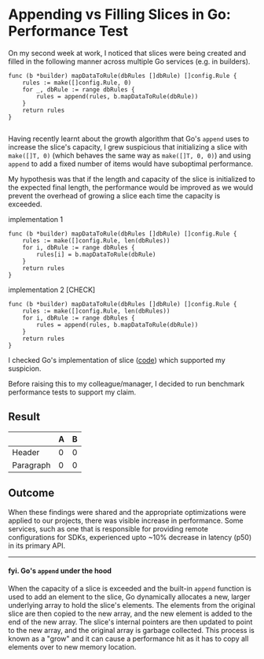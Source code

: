 # Appending vs Filling Slices in Go: Performance Test

On my second week at work, I noticed that slices were being created and filled in the following manner across multiple Go services (e.g. in builders).

```
func (b *builder) mapDataToRule(dbRules []dbRule) []config.Rule {
	rules := make([]config.Rule, 0)
	for _, dbRule := range dbRules {
		rules = append(rules, b.mapDataToRule(dbRule))
	}
	return rules
}
	
```

Having recently learnt about the growth algorithm that Go's  `append` uses to increase the slice's capacity, I grew suspicious that initializing a slice with `make([]T, 0)` (which behaves the same way as `make([]T, 0, 0)`) and using `append` to add a fixed number of items would have suboptimal performance. 

My hypothesis was that if the length and capacity of the slice is initialized to the expected final length, the performance would be improved as we would prevent the overhead of growing a slice each time the capacity is exceeded.

implementation 1
```
func (b *builder) mapDataToRule(dbRules []dbRule) []config.Rule {
	rules := make([]config.Rule, len(dbRules))
	for i, dbRule := range dbRules {
		rules[i] = b.mapDataToRule(dbRule)
	}
    return rules
}	
```

implementation 2 [CHECK]
```
func (b *builder) mapDataToRule(dbRules []dbRule) []config.Rule {
	rules := make([]config.Rule, len(dbRules))
	for i, dbRule := range dbRules {
		rules = append(rules, b.mapDataToRule(dbRule))
	}
    return rules
}	
```



I checked Go's implementation of slice ([code](https://github.com/golang/go/blob/master/src/runtime/slice.go)) which supported my suspicion. 

Before raising this to my colleague/manager, I decided to run benchmark performance tests to support my claim.

## Result


|             | A           | B           |
| ----------- | ----------- | ----------- |
| Header      | 0           | 0           |
| Paragraph   | 0           | 0           |

## Outcome

When these findings were shared and the appropriate optimizations were applied to our projects, there was visible increase in performance. Some services, such as one that is responsible for providing remote configurations for SDKs, experienced upto ~10% decrease in latency (p50) in its primary API.


---

#### fyi. Go's `append` under the hood

When the capacity of a slice is exceeded and the built-in `append` function is used to add an element to the slice, Go dynamically allocates a new, larger underlying array to hold the slice's elements. The elements from the original slice are then copied to the new array, and the new element is added to the end of the new array. The slice's internal pointers are then updated to point to the new array, and the original array is garbage collected. This process is known as a "grow" and it can cause a performance hit as it has to copy all elements over to new memory location.




